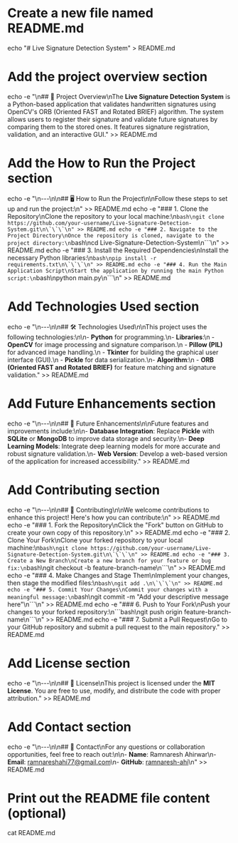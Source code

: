 # Create a new file named README.md
echo "# Live Signature Detection System" > README.md

# Add the project overview section
echo -e "\n## 🚀 Project Overview\nThe **Live Signature Detection System** is a Python-based application that validates handwritten signatures using OpenCV's ORB (Oriented FAST and Rotated BRIEF) algorithm. The system allows users to register their signature and validate future signatures by comparing them to the stored ones. It features signature registration, validation, and an interactive GUI." >> README.md

# Add the How to Run the Project section
echo -e "\n---\n\n## 🖥️ How to Run the Project\n\nFollow these steps to set up and run the project:\n" >> README.md
echo -e "### 1. Clone the Repository\nClone the repository to your local machine:\n```bash\ngit clone https://github.com/your-username/Live-Signature-Detection-System.git\n\`\`\`\n" >> README.md
echo -e "### 2. Navigate to the Project Directory\nOnce the repository is cloned, navigate to the project directory:\n```bash\ncd Live-Signature-Detection-System\n\`\`\`\n" >> README.md
echo -e "### 3. Install the Required Dependencies\nInstall the necessary Python libraries:\n```bash\npip install -r requirements.txt\n\`\`\`\n" >> README.md
echo -e "### 4. Run the Main Application Script\nStart the application by running the main Python script:\n```bash\npython main.py\n\`\`\`\n" >> README.md

# Add Technologies Used section
echo -e "\n---\n\n## 🛠️ Technologies Used\n\nThis project uses the following technologies:\n\n- **Python** for programming.\n- **Libraries**:\n  - **OpenCV** for image processing and signature comparison.\n  - **Pillow (PIL)** for advanced image handling.\n  - **Tkinter** for building the graphical user interface (GUI).\n  - **Pickle** for data serialization.\n- **Algorithm**:\n  - **ORB (Oriented FAST and Rotated BRIEF)** for feature matching and signature validation." >> README.md

# Add Future Enhancements section
echo -e "\n---\n\n## 🌟 Future Enhancements\n\nFuture features and improvements include:\n\n- **Database Integration**: Replace **Pickle** with **SQLite** or **MongoDB** to improve data storage and security.\n- **Deep Learning Models**: Integrate deep learning models for more accurate and robust signature validation.\n- **Web Version**: Develop a web-based version of the application for increased accessibility." >> README.md

# Add Contributing section
echo -e "\n---\n\n## 🤝 Contributing\n\nWe welcome contributions to enhance this project! Here's how you can contribute:\n" >> README.md
echo -e "### 1. Fork the Repository\nClick the \"Fork\" button on GitHub to create your own copy of this repository.\n" >> README.md
echo -e "### 2. Clone Your Fork\nClone your forked repository to your local machine:\n```bash\ngit clone https://github.com/your-username/Live-Signature-Detection-System.git\n\`\`\`\n" >> README.md
echo -e "### 3. Create a New Branch\nCreate a new branch for your feature or bug fix:\n```bash\ngit checkout -b feature-branch-name\n\`\`\`\n" >> README.md
echo -e "### 4. Make Changes and Stage Them\nImplement your changes, then stage the modified files:\n```bash\ngit add .\n\`\`\`\n" >> README.md
echo -e "### 5. Commit Your Changes\nCommit your changes with a meaningful message:\n```bash\ngit commit -m \"Add your descriptive message here\"\n\`\`\`\n" >> README.md
echo -e "### 6. Push to Your Fork\nPush your changes to your forked repository:\n```bash\ngit push origin feature-branch-name\n\`\`\`\n" >> README.md
echo -e "### 7. Submit a Pull Request\nGo to your GitHub repository and submit a pull request to the main repository." >> README.md

# Add License section
echo -e "\n---\n\n## 📄 License\nThis project is licensed under the **MIT License**. You are free to use, modify, and distribute the code with proper attribution." >> README.md

# Add Contact section
echo -e "\n---\n\n## 📧 Contact\nFor any questions or collaboration opportunities, feel free to reach out:\n\n- **Name**: Ramnaresh Ahirwar\n- **Email**: [ramnareshahi77@gmail.com](mailto:ramnareshahi77@gmail.com)\n- **GitHub**: [ramnaresh-ahi](https://github.com/ramnaresh-ahi)\n" >> README.md

# Print out the README file content (optional)
cat README.md
